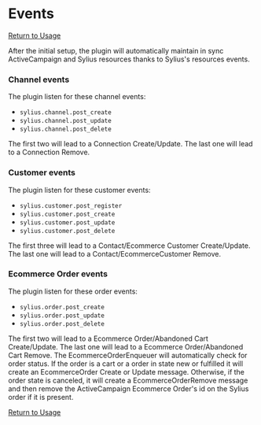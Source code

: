 # Events

[Return to Usage](03-Usage.md)

After the initial setup, the plugin will automatically maintain in sync ActiveCampaign and Sylius resources thanks to
Sylius's resources events.

### Channel events

The plugin listen for these channel events:

- `sylius.channel.post_create`
- `sylius.channel.post_update`
- `sylius.channel.post_delete`

The first two will lead to a Connection Create/Update. The last one will lead to a Connection Remove.

### Customer events

The plugin listen for these customer events:

- `sylius.customer.post_register`
- `sylius.customer.post_create`
- `sylius.customer.post_update`
- `sylius.customer.post_delete`

The first three will lead to a Contact/Ecommerce Customer Create/Update. The last one will lead to a
Contact/EcommerceCustomer Remove.

### Ecommerce Order events

The plugin listen for these order events:

- `sylius.order.post_create`
- `sylius.order.post_update`
- `sylius.order.post_delete`

The first two will lead to a Ecommerce Order/Abandoned Cart Create/Update. The last one will lead to a Ecommerce
Order/Abandoned Cart Remove. The EcommerceOrderEnqueuer will automatically check for order status. If the order is a
cart or a order in state new or fulfilled it will create an EcommerceOrder Create or Update message. Otherwise, if the
order state is canceled, it will create a EcommerceOrderRemove message and then remove the ActiveCampaign Ecommerce
Order's id on the Sylius order if it is present.

[Return to Usage](03-Usage.md)
